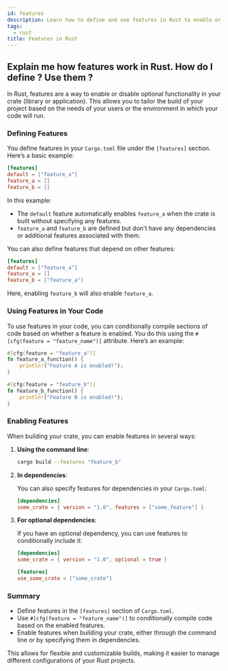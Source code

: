 ```yaml
---
id: features
description: Learn how to define and use features in Rust to enable or disable optional functionality in your crate.
tags:
  - rust
title: Features in Rust
---
```


## Explain me how features work in Rust. How do I define ? Use them ?

In Rust, features are a way to enable or disable optional functionality in your crate (library or application). This allows you to tailor the build of your project based on the needs of your users or the environment in which your code will run.

### Defining Features

You define features in your `Cargo.toml` file under the `[features]` section. Here’s a basic example:

```toml
[features]
default = ["feature_a"]
feature_a = []
feature_b = []
```

In this example:

- The `default` feature automatically enables `feature_a` when the crate is built without specifying any features.
- `feature_a` and `feature_b` are defined but don't have any dependencies or additional features associated with them.

You can also define features that depend on other features:

```toml
[features]
default = ["feature_a"]
feature_a = []
feature_b = ["feature_a"]
```

Here, enabling `feature_b` will also enable `feature_a`.

### Using Features in Your Code

To use features in your code, you can conditionally compile sections of code based on whether a feature is enabled. You do this using the `#[cfg(feature = "feature_name")]` attribute. Here’s an example:

```rust
#[cfg(feature = "feature_a")]
fn feature_a_function() {
    println!("Feature A is enabled!");
}

#[cfg(feature = "feature_b")]
fn feature_b_function() {
    println!("Feature B is enabled!");
}
```

### Enabling Features

When building your crate, you can enable features in several ways:

1. **Using the command line**:

   ```sh
   cargo build --features "feature_b"
   ```

2. **In dependencies**:

   You can also specify features for dependencies in your `Cargo.toml`:

   ```toml
   [dependencies]
   some_crate = { version = "1.0", features = ["some_feature"] }
   ```

3. **For optional dependencies**:

   If you have an optional dependency, you can use features to conditionally include it:

   ```toml
   [dependencies]
   some_crate = { version = "1.0", optional = true }

   [features]
   use_some_crate = ["some_crate"]
   ```

### Summary

- Define features in the `[features]` section of `Cargo.toml`.
- Use `#[cfg(feature = "feature_name")]` to conditionally compile code based on the enabled features.
- Enable features when building your crate, either through the command line or by specifying them in dependencies.

This allows for flexible and customizable builds, making it easier to manage different configurations of your Rust projects.
